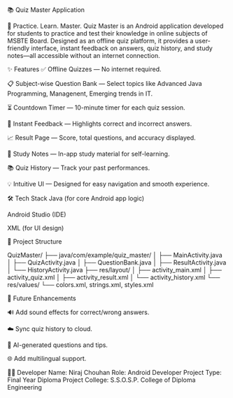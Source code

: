 📚 Quiz Master Application

🧠 Practice. Learn. Master.
Quiz Master is an Android application developed for students to practice and test their knowledge in online subjects of MSBTE Board. 
Designed as an offline quiz platform, it provides a user-friendly interface, instant feedback on answers, quiz history, and study notes—all accessible without an internet connection.


✨ Features
✅ Offline Quizzes — No internet required.

📋 Subject-wise Question Bank — Select topics like Advanced Java Programming, Managenent, Emerging trends in IT.

⏳ Countdown Timer — 10-minute timer for each quiz session.

🎯 Instant Feedback — Highlights correct and incorrect answers.

📈 Result Page — Score, total questions, and accuracy displayed.

📝 Study Notes — In-app study material for self-learning.

📚 Quiz History — Track your past performances.

💡 Intuitive UI — Designed for easy navigation and smooth experience.

🛠️ Tech Stack
Java (for core Android app logic)

Android Studio (IDE)

XML (for UI design)


📁 Project Structure

QuizMaster/
├── java/com/example/quiz_master/
│   ├── MainActivity.java
│   ├── QuizActivity.java
│   ├── QuestionBank.java
│   ├── ResultActivity.java
│   └── HistoryActivity.java
├── res/layout/
│   ├── activity_main.xml
│   ├── activity_quiz.xml
│   ├── activity_result.xml
│   └── activity_history.xml
└── res/values/
    └── colors.xml, strings.xml, styles.xml

    
📌 Future Enhancements

🔊 Add sound effects for correct/wrong answers.

☁️ Sync quiz history to cloud.

🧠 AI-generated questions and tips.

🌐 Add multilingual support.


🙋‍♂️ Developer
Name: Niraj Chouhan
Role: Android Developer
Project Type: Final Year Diploma Project
College: S.S.O.S.P. College of Diploma Engineering
